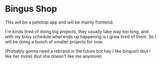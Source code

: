 # Bingus Shop

This will be a petshop app and will be mainly frontend.

I'm kinda tired of doing big projects, they usually take way too long, and with
my busy schedule what ends up happening is I grow tired of them. So I will be
doing a bunch of smaller projects for now.

(Probably gonna need a rebrand in the future but hey I like bingus!)
(but i like her more)
(but she doesn't like me anymore)
